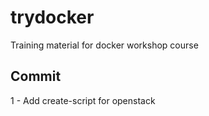 # trydocker
Training material for docker workshop course
## Commit
1 - Add create-script for openstack
